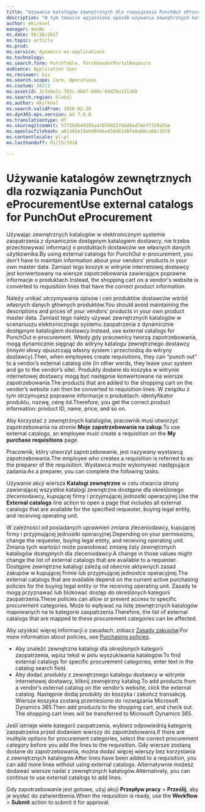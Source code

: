 ```yaml
---
title: "Używanie katalogów zewnętrznych dla rozwiązania PunchOut eProcurement"
description: "W tym temacie wyjaśniono sposób używania zewnętrznych katalogów do tworzenia i przesyłania zapotrzebowań."
author: mkirknel
manager: AnnBe
ms.date: 06/20/2017
ms.topic: article
ms.prod: 
ms.service: dynamics-ax-applications
ms.technology: 
ms.search.form: PurchTable, PurchVendorPortalRequests
audience: Application User
ms.reviewer: bis
ms.search.scope: Core, Operations
ms.custom: 30211
ms.assetid: 3c7e0e1c-703c-4bbf-b90c-84d29a131360
ms.search.region: Global
ms.author: mkirknel
ms.search.validFrom: 2016-02-28
ms.dyn365.ops.version: AX 7.0.0
ms.translationtype: HT
ms.sourcegitcommit: 577204b49355a470769237eb46ad74e7f319a55e
ms.openlocfilehash: a81382e19a0d9446a419402d8fa8a00ca66c3378
ms.contentlocale: pl-pl
ms.lasthandoff: 01/15/2018

---
```


# <a name="use-external-catalogs-for-punchout-eprocurement"></a><span data-ttu-id="23e9e-103">Używanie katalogów zewnętrznych dla rozwiązania PunchOut eProcurement</span><span class="sxs-lookup"><span data-stu-id="23e9e-103">Use external catalogs for PunchOut eProcurement</span></span>
<span data-ttu-id="23e9e-104">Używając zewnętrznych katalogów w elektronicznym systemie zaopatrzenia z dynamicznie dostępnym katalogiem dostawcy, nie trzeba przechowywać informacji o produktach dostawców we własnych danych użytkownika.</span><span class="sxs-lookup"><span data-stu-id="23e9e-104">By using external catalogs for PunchOut e-procurement, you don't have to maintain information about your vendors' products in your own master data.</span></span> <span data-ttu-id="23e9e-105">Zamiast tego koszyk w witrynie internetowej dostawcy jest konwertowany na wiersze zapotrzebowania zawierające poprawne informacje o produktach.</span><span class="sxs-lookup"><span data-stu-id="23e9e-105">Instead, the shopping cart on a vendor's website is converted to requisition lines that have the correct product information.</span></span> 

<span data-ttu-id="23e9e-106">Należy unikać utrzymywania opisów i cen produktów dostawców wśród własnych danych głównych produktów.</span><span class="sxs-lookup"><span data-stu-id="23e9e-106">You should avoid maintaining the descriptions and prices of your vendors’ products in your own product master data.</span></span> <span data-ttu-id="23e9e-107">Zamiast tego należy używać zewnętrznych katalogów w scenariuszu elektronicznego systemu zaopatrzenia z dynamicznie dostępnym katalogiem dostawcy.</span><span class="sxs-lookup"><span data-stu-id="23e9e-107">Instead, use external catalogs for PunchOut e-procurement.</span></span> <span data-ttu-id="23e9e-108">Wtedy gdy pracownicy tworzą zapotrzebowania, mogą dynamicznie sięgnąć do witryny katalogu zewnętrznego dostawcy (innymi słowy opuszczają własny system i przechodzą do witryny dostawcy).</span><span class="sxs-lookup"><span data-stu-id="23e9e-108">Then, when employees create requisitions, they can “punch out” to a vendor’s external catalog site (in other words, they leave your system and go to the vendor’s site).</span></span> <span data-ttu-id="23e9e-109">Produkty dodane do koszyka w witrynie internetowej dostawcy mogą być następnie konwertowane na wiersze zapotrzebowania.</span><span class="sxs-lookup"><span data-stu-id="23e9e-109">The products that are added to the shopping cart on the vendor’s website can then be converted to requisition lines.</span></span> <span data-ttu-id="23e9e-110">W związku z tym otrzymujesz poprawne informacje o produktach: identyfikator produktu, nazwę, cenę itd.</span><span class="sxs-lookup"><span data-stu-id="23e9e-110">Therefore, you get the correct product information: product ID, name, price, and so on.</span></span>

<span data-ttu-id="23e9e-111">Aby korzystać z zewnętrznych katalogów, pracownik musi utworzyć zapotrzebowania na stronie **Moje zapotrzebowania na zakup**.</span><span class="sxs-lookup"><span data-stu-id="23e9e-111">To use external catalogs, an employee must create a requisition on the **My purchase requisitions** page.</span></span>

<span data-ttu-id="23e9e-112">Pracownik, który utworzył zapotrzebowanie, jest nazywany wystawcą zapotrzebowania.</span><span class="sxs-lookup"><span data-stu-id="23e9e-112">The employee who creates a requisition is referred to as the preparer of the requisition.</span></span> <span data-ttu-id="23e9e-113">Wystawca może wykonywać następujące zadania:</span><span class="sxs-lookup"><span data-stu-id="23e9e-113">As a preparer, you can complete the following tasks.</span></span>

<span data-ttu-id="23e9e-114">Używanie akcji wiersza **Katalogi zewnętrzne** w celu otwarcia strony zawierającej wszystkie katalogi zewnętrzne dostępne dla określonego zleceniodawcy, kupującej firmy i przyjmującej jednostki operacyjnej.</span><span class="sxs-lookup"><span data-stu-id="23e9e-114">Use the **External catalogs** line action to open a page that includes all external catalogs that are available for the specified requester, buying legal entity, and receiving operating unit.</span></span>

<span data-ttu-id="23e9e-115">W zależności od posiadanych uprawnień zmiana zleceniodawcy, kupującej firmy i przyjmującej jednostki operacyjnej.</span><span class="sxs-lookup"><span data-stu-id="23e9e-115">Depending on your permissions, change the requester, buying legal entity, and receiving operating unit.</span></span> <span data-ttu-id="23e9e-116">Zmiana tych wartości może powodować zmianę listy zewnętrznych katalogów dostępnych dla zleceniodawcy.</span><span class="sxs-lookup"><span data-stu-id="23e9e-116">A change in those values might change the list of external catalogs that are available to a requester.</span></span> <span data-ttu-id="23e9e-117">Dostępne zewnętrzne katalogi zależą od obecnie aktywnych zasad zakupów w kupującej firmie lub przyjmującej jednostce operacyjnej.</span><span class="sxs-lookup"><span data-stu-id="23e9e-117">The external catalogs that are available depend on the current active purchasing policies for the buying legal entity or the receiving operating unit.</span></span> <span data-ttu-id="23e9e-118">Zasady te mogą przyznawać lub blokować dostęp do określonych kategorii zaopatrzenia.</span><span class="sxs-lookup"><span data-stu-id="23e9e-118">These policies can allow or prevent access to specific procurement categories.</span></span> <span data-ttu-id="23e9e-119">Może to wpływać na listę zewnętrznych katalogów mapowanych na te kategorie zaopatrzenia.</span><span class="sxs-lookup"><span data-stu-id="23e9e-119">Therefore, the list of external catalogs that are mapped to these procurement categories can be affected.</span></span>

<span data-ttu-id="23e9e-120">Aby uzyskać więcej informacji o zasadach, zobacz [Zasady zakupów](../procurement/purchase-policies.md).</span><span class="sxs-lookup"><span data-stu-id="23e9e-120">For more information about policies, see [Purchasing policies](../procurement/purchase-policies.md).</span></span>

- <span data-ttu-id="23e9e-121">Aby znaleźć zewnętrzne katalogi dla określonych kategorii zaopatrzenia, wpisz tekst w polu wyszukiwania katalogów.</span><span class="sxs-lookup"><span data-stu-id="23e9e-121">To find external catalogs for specific procurement categories, enter text in the catalog search field.</span></span>
- <span data-ttu-id="23e9e-122">Aby dodać produkty z zewnętrznego katalogu dostawcy w witrynie internetowej dostawcy, kliknij zewnętrzny katalog.</span><span class="sxs-lookup"><span data-stu-id="23e9e-122">To add products from a vendor’s external catalog on the vendor’s website, click the external catalog.</span></span> <span data-ttu-id="23e9e-123">Następnie dodaj produkty do koszyka i zakończ transakcję. Wiersze koszyka zostaną przeniesione do rozwiązania Microsoft Dynamics 365.</span><span class="sxs-lookup"><span data-stu-id="23e9e-123">Then add products to the shopping cart, and check out. The shopping cart lines will be transferred to Microsoft Dynamics 365.</span></span>

<span data-ttu-id="23e9e-124">Jeśli istnieje wiele kategorii zaopatrzenia, wybierz odpowiednią kategorię zaopatrzenia przed dodaniem wierszy do zapotrzebowania.</span><span class="sxs-lookup"><span data-stu-id="23e9e-124">If there are multiple options for procurement categories, select the correct procurement category before you add the lines to the requisition.</span></span>
<span data-ttu-id="23e9e-125">Gdy wiersze zostaną dodane do zapotrzebowania, można dodać więcej wierszy bez korzystania z zewnętrznych katalogów.</span><span class="sxs-lookup"><span data-stu-id="23e9e-125">After lines have been added to a requisition, you can add more lines without using external catalogs.</span></span> <span data-ttu-id="23e9e-126">Alternatywnie możesz dodawać wiersze nadal z zewnętrznych katalogów.</span><span class="sxs-lookup"><span data-stu-id="23e9e-126">Alternatively, you can continue to use external catalogs to add lines.</span></span>

<span data-ttu-id="23e9e-127">Gdy zapotrzebowanie jest gotowe, użyj akcji **Przepływ pracy** > **Prześlij**, aby je wysłać do zatwierdzenia.</span><span class="sxs-lookup"><span data-stu-id="23e9e-127">When the requisition is ready, use the **Workflow** > **Submit** action to submit it for approval.</span></span>

